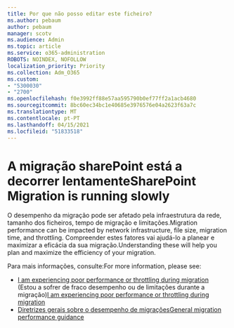 ```yaml
---
title: Por que não posso editar este ficheiro?
ms.author: pebaum
author: pebaum
manager: scotv
ms.audience: Admin
ms.topic: article
ms.service: o365-administration
ROBOTS: NOINDEX, NOFOLLOW
localization_priority: Priority
ms.collection: Adm_O365
ms.custom:
- "5300030"
- "2700"
ms.openlocfilehash: f0e3992ff88e57aa595790b0ef77ff2a1acb4680
ms.sourcegitcommit: 8bc60ec34bc1e40685e3976576e04a2623f63a7c
ms.translationtype: MT
ms.contentlocale: pt-PT
ms.lasthandoff: 04/15/2021
ms.locfileid: "51833518"
---
```

# <a name="sharepoint-migration-is-running-slowly"></a><span data-ttu-id="f8f1c-102">A migração sharePoint está a decorrer lentamente</span><span class="sxs-lookup"><span data-stu-id="f8f1c-102">SharePoint Migration is running slowly</span></span>

<span data-ttu-id="f8f1c-103">O desempenho da migração pode ser afetado pela infraestrutura da rede, tamanho dos ficheiros, tempo de migração e limitações.</span><span class="sxs-lookup"><span data-stu-id="f8f1c-103">Migration performance can be impacted by network infrastructure, file size, migration time, and throttling.</span></span> <span data-ttu-id="f8f1c-104">Compreender estes fatores vai ajudá-lo a planear e maximizar a eficácia da sua migração.</span><span class="sxs-lookup"><span data-stu-id="f8f1c-104">Understanding these will help you plan and maximize the efficiency of your migration.</span></span>

<span data-ttu-id="f8f1c-105">Para mais informações, consulte:</span><span class="sxs-lookup"><span data-stu-id="f8f1c-105">For more information, please see:</span></span>

- <span data-ttu-id="f8f1c-106">[I am experiencing poor performance or throttling during migration](https://docs.microsoft.com/sharepointmigration/sharepoint-online-and-onedrive-migration-speed#faq-and-troubleshooting) (Estou a sofrer de fraco desempenho ou de limitações durante a migração)</span><span class="sxs-lookup"><span data-stu-id="f8f1c-106">[I am experiencing poor performance or throttling during migration](https://docs.microsoft.com/sharepointmigration/sharepoint-online-and-onedrive-migration-speed#faq-and-troubleshooting)</span></span>
- [<span data-ttu-id="f8f1c-107">Diretrizes gerais sobre o desempenho de migrações</span><span class="sxs-lookup"><span data-stu-id="f8f1c-107">General migration performance guidance</span></span>](https://docs.microsoft.com/sharepointmigration/sharepoint-online-and-onedrive-migration-speed)
